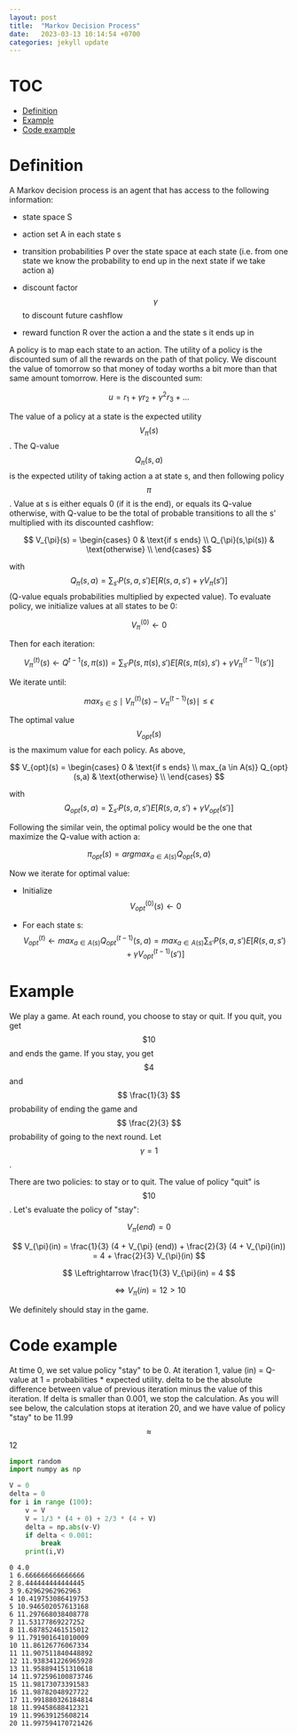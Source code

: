 ```yaml
---
layout: post
title:  "Markov Decision Process"
date:   2023-03-13 10:14:54 +0700
categories: jekyll update
---
```


# TOC

- [Definition](#define)
- [Example](#ex)
- [Code example](#code)

# Definition <a name="#define"></a>

A Markov decision process is an agent that has access to the following information:

- state space S

- action set A in each state s

- transition probabilities P over the state space at each state (i.e. from one state we know the probability to end up in the next state if we take action a)

- discount factor $$ \gamma $$ to discount future cashflow

- reward function R over the action a and the state s it ends up in

A policy is to map each state to an action. The utility of a policy is the discounted sum of all the rewards on the path of that policy. We discount the value of tomorrow so that money of today worths a bit more than that same amount tomorrow. Here is the discounted sum:

$$ u = r_1 + \gamma r_2 + \gamma^2 r_3 + ... $$

The value of a policy at a state is the expected utility $$ V_{\pi}(s) $$. The Q-value $$ Q_{\pi} (s,a) $$ is the expected utility of taking action a at state s, and then following policy $$ \pi $$. Value at s is either equals 0 (if it is the end), or equals its Q-value otherwise, with Q-value to be the total of probable transitions to all the s' multiplied with its discounted cashflow:

$$ V_{\pi}(s) =
\begin{cases}
    0 & \text{if s ends} \\
    Q_{\pi}(s,\pi(s)) & \text{otherwise} \\
\end{cases}
$$ 

with $$ Q_{\pi}(s,a)=\sum_{s'} P(s,a,s') E{[R(s,a,s') + \gamma V_{\pi} (s')]} $$ (Q-value equals probabilities multiplied by expected value). To evaluate policy, we initialize values at all states to be 0:

$$ V_{\pi}^{(0)} \leftarrow 0 $$ 

Then for each iteration:

$$ V_{\pi}^{(t)}(s) \leftarrow Q^{t-1}(s,\pi(s)) = \sum_{s'} P(s,\pi(s), s') E {[R(s,\pi(s), s') + \gamma V_{\pi}^{(t-1)} (s')]} $$

We iterate until:

$$ max_{s \in S} \mid V_{\pi}^{(t)} (s) - V_{\pi}^{(t-1)}(s) \mid \leq \epsilon $$

The optimal value $$ V_{opt}(s) $$ is the maximum value for each policy. As above,

$$ V_{opt}(s) =
\begin{cases}
    0 & \text{if s ends} \\
    max_{a \in A(s)} Q_{opt}(s,a) & \text{otherwise} \\
\end{cases}
$$ 

with $$ Q_{opt}(s,a)=\sum_{s'} P(s,a,s') E{[R(s,a,s') + \gamma V_{opt} (s')]} $$

Following the similar vein, the optimal policy would be the one that maximize the Q-value with action a:

$$ \pi_{opt}(s) = arg max_{a \in A(s)} Q_{opt}(s,a) $$

Now we iterate for optimal value:

- Initialize $$ V_{opt}^{(0)}(s) \leftarrow 0 $$

- For each state s: $$ V_{opt}^{(t)} \leftarrow  max_{a \in A(s)} Q_{opt}^{(t-1)} (s,a) =  max_{a \in A(s)} \sum_{s'} P(s,a,s') E{[R(s,a,s') + \gamma V_{opt}^{(t-1)} (s')]} $$

# Example <a name="#ex"></a>

We play a game. At each round, you choose to stay or quit. If you quit, you get $$ \$10 $$ and ends the game. If you stay, you get $$ \$4 $$ and $$ \frac{1}{3} $$ probability of ending the game and $$ \frac{2}{3} $$ probability of going to the next round. Let $$ \gamma = 1 $$.

There are two policies: to stay or to quit. The value of policy "quit" is $$ \$10 $$. Let's evaluate the policy of "stay":

$$ V_{\pi} (end) = 0 $$

$$ V_{\pi}(in) = \frac{1}{3} (4 + V_{\pi} (end)) + \frac{2}{3} (4 + V_{\pi}(in)) = 4 + \frac{2}{3} V_{\pi}(in) $$

$$ \Leftrightarrow \frac{1}{3} V_{\pi}(in) = 4 $$

$$ \Leftrightarrow V_{\pi}(in) = 12 > 10 $$

We definitely should stay in the game.

# Code example <a name="code"></a>

At time 0, we set value policy "stay" to be 0. At iteration 1, value (in) = Q-value at 1 = probabilities * expected utility. delta to be the absolute difference between value of previous iteration minus the value of this iteration. If delta is smaller than 0.001, we stop the calculation. As you will see below, the calculation stops at iteration 20, and we have value of policy "stay" to be 11.99 $$ \approx $$ 12


```python
import random
import numpy as np

V = 0
delta = 0
for i in range (100):
    v = V
    V = 1/3 * (4 + 0) + 2/3 * (4 + V)
    delta = np.abs(v-V)
    if delta < 0.001:
        break
    print(i,V)

```

    0 4.0
    1 6.666666666666666
    2 8.444444444444445
    3 9.62962962962963
    4 10.419753086419753
    5 10.946502057613168
    6 11.297668038408778
    7 11.53177869227252
    8 11.687852461515012
    9 11.791901641010009
    10 11.86126776067334
    11 11.907511840448892
    12 11.938341226965928
    13 11.958894151310618
    14 11.972596100873746
    15 11.98173073391583
    16 11.98782048927722
    17 11.991880326184814
    18 11.99458688412321
    19 11.99639125608214
    20 11.997594170721426

